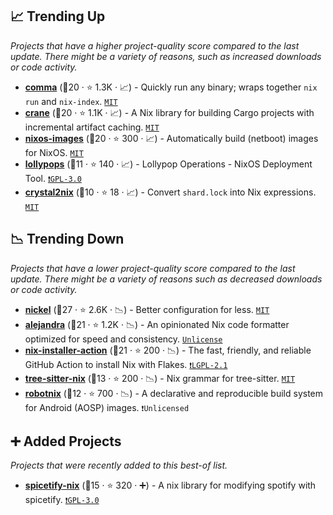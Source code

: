 ## 📈 Trending Up

_Projects that have a higher project-quality score compared to the last update. There might be a variety of reasons, such as increased downloads or code activity._

- <b><a href="https://github.com/nix-community/comma">comma</a></b> (🥇20 ·  ⭐ 1.3K · 📈) - Quickly run any binary; wraps together `nix run` and `nix-index`. <code><a href="http://bit.ly/34MBwT8">MIT</a></code>
- <b><a href="https://github.com/ipetkov/crane">crane</a></b> (🥇20 ·  ⭐ 1.1K · 📈) - A Nix library for building Cargo projects with incremental artifact caching. <code><a href="http://bit.ly/34MBwT8">MIT</a></code> <code><img src="https://www.rust-lang.org/logos/rust-logo-128x128.png" style="display:inline;" width="13" height="13"></code>
- <b><a href="https://github.com/nix-community/nixos-images">nixos-images</a></b> (🥈20 ·  ⭐ 300 · 📈) - Automatically build (netboot) images for NixOS. <code><a href="http://bit.ly/34MBwT8">MIT</a></code>
- <b><a href="https://github.com/pinpox/lollypops">lollypops</a></b> (🥉11 ·  ⭐ 140 · 📈) - Lollypop Operations - NixOS Deployment Tool. <code><a href="http://bit.ly/2M0xdwT">❗️GPL-3.0</a></code>
- <b><a href="https://github.com/nix-community/crystal2nix">crystal2nix</a></b> (🥉10 ·  ⭐ 18 · 📈) - Convert `shard.lock` into Nix expressions. <code><a href="http://bit.ly/34MBwT8">MIT</a></code>

## 📉 Trending Down

_Projects that have a lower project-quality score compared to the last update. There might be a variety of reasons such as decreased downloads or code activity._

- <b><a href="https://github.com/tweag/nickel">nickel</a></b> (🥇27 ·  ⭐ 2.6K · 📉) - Better configuration for less. <code><a href="http://bit.ly/34MBwT8">MIT</a></code>
- <b><a href="https://github.com/kamadorueda/alejandra">alejandra</a></b> (🥇21 ·  ⭐ 1.2K · 📉) - An opinionated Nix code formatter optimized for speed and consistency. <code><a href="http://bit.ly/3rvuUlR">Unlicense</a></code>
- <b><a href="https://github.com/DeterminateSystems/nix-installer-action">nix-installer-action</a></b> (🥉21 ·  ⭐ 200 · 📉) - The fast, friendly, and reliable GitHub Action to install Nix with Flakes. <code><a href="https://tldrlegal.com/search?q=LGPL-2.1">❗️LGPL-2.1</a></code>
- <b><a href="https://github.com/nix-community/tree-sitter-nix">tree-sitter-nix</a></b> (🥉13 ·  ⭐ 200 · 📉) - Nix grammar for tree-sitter. <code><a href="http://bit.ly/34MBwT8">MIT</a></code>
- <b><a href="https://github.com/nix-community/robotnix">robotnix</a></b> (🥉12 ·  ⭐ 700 · 📉) - A declarative and reproducible build system for Android (AOSP) images. <code>❗Unlicensed</code>

## ➕ Added Projects

_Projects that were recently added to this best-of list._

- <b><a href="https://github.com/Gerg-L/spicetify-nix">spicetify-nix</a></b> (🥈15 ·  ⭐ 320 · ➕) - A nix library for modifying spotify with spicetify. <code><a href="http://bit.ly/2M0xdwT">❗️GPL-3.0</a></code>

